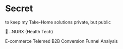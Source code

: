 # Secret
to keep my Take-Home solutions private, but public

:pill: .:NURX (Health Tech)

E-commerce Telemed B2B Conversion Funnel Analysis
